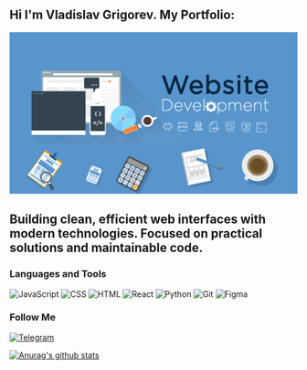 ## Hi I'm Vladislav Grigorev.  My Portfolio: 
![Header](https://github.com/hq1956/hq1956/blob/main/assets/243078834-72903324-cf57-4e90-80a6-ed3c9734e0ed.gif)

## Building clean, efficient web interfaces with modern technologies. Focused on practical solutions and maintainable code.

### Languages and Tools
![JavaScript](https://img.shields.io/badge/JavaScript-33434F?style-for-the-badge&logo=JavaScript)
![CSS](https://img.shields.io/badge/CSS-33434F?style-for-the-badge&logo=CSS)
![HTML](https://img.shields.io/badge/HTML-33434F?style-for-the-badge&logo=html)
![React](https://img.shields.io/badge/React-33434F?style-for-the-badge&logo=React)
![Python](https://img.shields.io/badge/Python-33434F?style-for-the-badge&logo=Python)
![Git](https://img.shields.io/badge/Git-33434F?style-for-the-badge&logo=Git)
![Figma](https://img.shields.io/badge/Figma-33434F?style-for-the-badge&logo=Figma)

### Follow Me
[![Telegram](https://img.shields.io/badge/Telegram-33434F?style-for-the-badge&logo=telegram)](https://t.me/TPEHBOLOH88)

[![Anurag's github stats](https://github-readme-stats.vercel.app/api?username=hq1956&show_icons=true)](https://github.com/hq1956/github-readme-stats)

